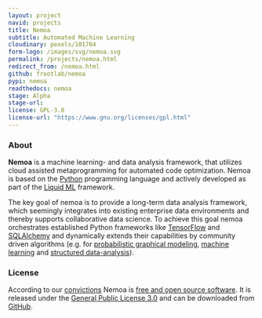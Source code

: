 ```yaml
---
layout: project
navid: projects
title: Nemoa
subtitle: Automated Machine Learning
cloudinary: pexels/101764
form-logo: /images/svg/nemoa.svg
permalink: /projects/nemoa.html
redirect_from: /nemoa.html
github: frootlab/nemoa
pypi: nemoa
readthedocs: nemoa
stage: Alpha
stage-url:
license: GPL-3.0
license-url: "https://www.gnu.org/licenses/gpl.html"
---
```


### About
**Nemoa** is a machine learning- and data analysis framework, that utilizes
cloud assisted metaprogramming for automated code optimization. Nemoa is based
on the [Python](https://www.python.org/) programming language and actively
developed as part of the [Liquid ML](https://github.com/orgs/frootlab/projects)
framework.

The key goal of nemoa is to provide a long-term data analysis framework, which
seemingly integrates into existing enterprise data environments and thereby
supports collaborative data science. To achieve this goal nemoa orchestrates
established Python frameworks like [TensorFlow](https://www.tensorflow.org/)
and [SQLAlchemy](https://www.sqlalchemy.org/) and dynamically extends their
capabilities by community driven algorithms (e.g. for [probabilistic graphical
modeling](https://en.wikipedia.org/wiki/Graphical_model), [machine
learning](https://en.wikipedia.org/wiki/Machine_learning) and [structured
data-analysis](https://en.wikipedia.org/wiki/Structured_data_analysis_(statistics))).

### License
According to our [convictions](/corporate/2019/03/19/welcome-at-frootlab.html)
Nemoa is [free and open source
software](https://en.wikipedia.org/wiki/Free_and_open-source_software). It is
released under the [General Public License
3.0](https://www.gnu.org/licenses/gpl-3.0.html) and can be downloaded from
[GitHub](https://github.com/frootlab/nemoa).
